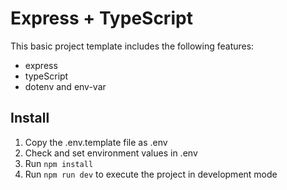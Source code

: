 # Express + TypeScript 

This basic project template includes the following features:
- express
- typeScript
- dotenv and env-var 

## Install

1. Copy the .env.template file as .env 
2. Check and set environment values in .env
3. Run `npm install` 
4. Run `npm run dev` to execute the project in development mode

